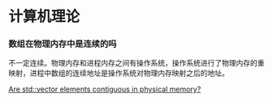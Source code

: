 # 计算机理论


### 数组在物理内存中是连续的吗

不一定连续。物理内存和进程内存之间有操作系统，操作系统进行了物理内存的重映射，进程中数组的连续地址是操作系统对物理内存映射之后的地址。


 [Are std::vector elements contiguous in physical memory?](https://stackoverflow.com/questions/18540935/are-stdvector-elements-contiguous-in-physical-memory)